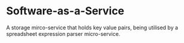 # Software-as-a-Service
A storage mirco-service that holds key value pairs, being utilised by a spreadsheet expression parser micro-service.
